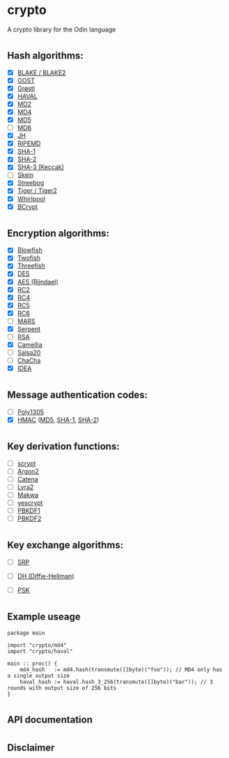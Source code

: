 # crypto
A crypto library for the Odin language

#
## Hash algorithms:

- [x] [BLAKE / BLAKE2](https://en.wikipedia.org/wiki/BLAKE_(hash_function))
- [x] [GOST](https://en.wikipedia.org/wiki/GOST_(hash_function)) 
- [x] [Grøstl](https://en.wikipedia.org/wiki/Gr%C3%B8stl)
- [x] [HAVAL](https://en.wikipedia.org/wiki/HAVAL)
- [x] [MD2](https://en.wikipedia.org/wiki/MD2_(hash_function))
- [x] [MD4](https://en.wikipedia.org/wiki/MD4)
- [x] [MD5](https://en.wikipedia.org/wiki/MD5)
- [ ] [MD6](https://en.wikipedia.org/wiki/MD6)
- [x] [JH](https://en.wikipedia.org/wiki/JH_(hash_function))
- [x] [RIPEMD](https://en.wikipedia.org/wiki/RIPEMD)
- [x] [SHA-1](https://en.wikipedia.org/wiki/SHA-1)
- [x] [SHA-2](https://en.wikipedia.org/wiki/SHA-2)
- [x] [SHA-3 (Keccak)](https://en.wikipedia.org/wiki/SHA-3)
- [ ] [Skein](https://en.wikipedia.org/wiki/Skein_(hash_function))
- [x] [Streebog](https://en.wikipedia.org/wiki/Streebog)
- [x] [Tiger / Tiger2](https://en.wikipedia.org/wiki/Tiger_(hash_function))
- [x] [Whirlpool](https://en.wikipedia.org/wiki/Whirlpool)
- [x] [BCrypt](https://en.wikipedia.org/wiki/Bcrypt)
#
## Encryption algorithms:

- [x] [Blowfish](https://en.wikipedia.org/wiki/Blowfish_(cipher))
- [x] [Twofish](https://en.wikipedia.org/wiki/Twofish)
- [x] [Threefish](https://en.wikipedia.org/wiki/Threefish)
- [x] [DES](https://en.wikipedia.org/wiki/Data_Encryption_Standard)
- [x] [AES (Rijndael)](https://en.wikipedia.org/wiki/Advanced_Encryption_Standard)
- [x] [RC2](https://en.wikipedia.org/wiki/RC2)
- [x] [RC4](https://en.wikipedia.org/wiki/RC4)
- [x] [RC5](https://en.wikipedia.org/wiki/RC5)
- [x] [RC6](https://en.wikipedia.org/wiki/RC6)
- [ ] [MARS](https://en.wikipedia.org/wiki/MARS_(cipher))
- [x] [Serpent](https://en.wikipedia.org/wiki/Serpent_(cipher))
- [ ] [RSA](https://en.wikipedia.org/wiki/RSA_(cryptosystem))
- [x] [Camellia](https://en.wikipedia.org/wiki/Camellia_(cipher))
- [ ] [Salsa20](https://en.wikipedia.org/wiki/Salsa20)
- [ ] [ChaCha](https://en.wikipedia.org/wiki/Salsa20#ChaCha_variant)
- [x] [IDEA](https://en.wikipedia.org/wiki/International_Data_Encryption_Algorithm)
#
## Message authentication codes:

- [ ] [Poly1305](https://en.wikipedia.org/wiki/Poly1305)
- [x] [HMAC](https://en.wikipedia.org/wiki/HMAC) ([MD5](https://en.wikipedia.org/wiki/MD5), [SHA-1](https://en.wikipedia.org/wiki/SHA-1), [SHA-2](https://en.wikipedia.org/wiki/SHA-2))
#
## Key derivation functions:

- [ ] [scrypt](https://en.wikipedia.org/wiki/scrypt)
- [ ] [Argon2](https://en.wikipedia.org/wiki/Argon2)
- [ ] [Catena]()
- [ ] [Lyra2]()
- [ ] [Makwa]()
- [ ] [yescrypt]()
- [ ] [PBKDF1](https://en.wikipedia.org/wiki/PBKDF2)
- [ ] [PBKDF2](https://en.wikipedia.org/wiki/PBKDF2)
#
## Key exchange algorithms:

- [ ] [SRP](https://en.wikipedia.org/wiki/Secure_Remote_Password_protocol)
- [ ] [DH (Diffie-Hellman)](https://en.wikipedia.org/wiki/Diffie%E2%80%93Hellman_key_exchange)
- [ ] [PSK](https://en.wikipedia.org/wiki/Pre-shared_key)


#
## Example useage

```odin
package main

import "crypto/md4"
import "crypto/haval"

main :: proc() {
    md4_hash   := md4.hash(transmute([]byte)("foo")); // MD4 only has a single output size
    haval_hash := haval.hash_3_256(transmute([]byte)("bar")); // 3 rounds with output size of 256 bits
}
```
#
## API documentation


#
## Disclaimer